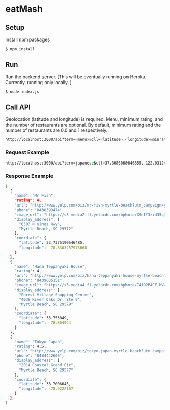 # eatMash

## Setup
Install npm packages
```bash
$ npm install
```

## Run
Run the backend server. (This will be eventually running on Heroku. Currently, running only locally. )
```bash
$ node index.js
```

## Call API
Geolocation (latitude and longitude) is required. Menu, minimum rating, and the number of restaurants are optional. By default, minimum rating and the number of restaurants are 0.0 and 1 respectively. 
```bash
http://localhost:3000/api?term=<menu>&cll=<latitude>,<longitude>&minrat=<minimum_rating>&num=3
```

### Request Example
```bash
http://localhost:3000/api?term=japanese&cll=37.3686068646855,-122.03124365&minrat=4&num=3
```

### Response Example
```bash
[
  {
    "name": "Mr Fish",
    "rating": 4,
    "url": "http://www.yelp.com/biz/mr-fish-myrtle-beach?utm_campaign=yelp_api&utm_medium=api_v2_search&utm_source=QfJXdX9KxsuHZ04ruLg3qg",
    "phone": "8438393474",
    "image_url": "https://s3-media2.fl.yelpcdn.com/bphoto/X9nIY3zid35qDwl3uaOnew/ms.jpg",
    "display_address": [
      "6307 N Kings Hwy",
      "Myrtle Beach, SC 29572"
    ],
    "coordiate": {
      "latitude": 33.7375190546485,
      "longitude": -78.8303257973668
    }
  },
  {
    "name": "Hana Teppanyaki House",
    "rating": 4,
    "url": "http://www.yelp.com/biz/hana-teppanyaki-house-myrtle-beach?utm_campaign=yelp_api&utm_medium=api_v2_search&utm_source=QfJXdX9KxsuHZ04ruLg3qg",
    "phone": "8439035151",
    "image_url": "https://s3-media4.fl.yelpcdn.com/bphoto/I4192P4CF-MVWQbeHJAcUw/ms.jpg",
    "display_address": [
      "Forest Village Shopping Center",
      "4036 River Oaks Dr, Ste 9",
      "Myrtle Beach, SC 29579"
    ],
    "coordiate": {
      "latitude": 33.753849,
      "longitude": -78.864944
    }
  },
  {
    "name": "Tokyo Japan",
    "rating": 4.5,
    "url": "http://www.yelp.com/biz/tokyo-japan-myrtle-beach?utm_campaign=yelp_api&utm_medium=api_v2_search&utm_source=QfJXdX9KxsuHZ04ruLg3qg",
    "phone": "8434442606",
    "display_address": [
      "2014 Coastal Grand Cir",
      "Myrtle Beach, SC 29577"
    ],
    "coordiate": {
      "latitude": 33.7006645,
      "longitude": -78.9222107
    }
  }
]
```
